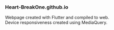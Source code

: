 ### Heart-BreakOne.github.io

Webpage created with Flutter and compiled to web.<br>
Device responsiveness created using MediaQuery.
